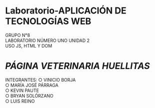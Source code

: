 # Laboratorio-APLICACIÓN DE TECNOLOGÍAS WEB 
GRUPO N°8 <br>
LABORATORIO NÚMERO UNO UNIDAD 2 <br>
USO JS, HTML Y DOM <br>
 # *PÁGINA VETERINARIA HUELLITAS* 
 INTEGRANTES:
○ VINICIO BORJA <br>
○ MARÍA JOSÉ PÁRRAGA <br>
○ KEVIN PAUTE <br>
○ BRYAN SOLÓRZANO <br>
○ LUIS REINO <br>

